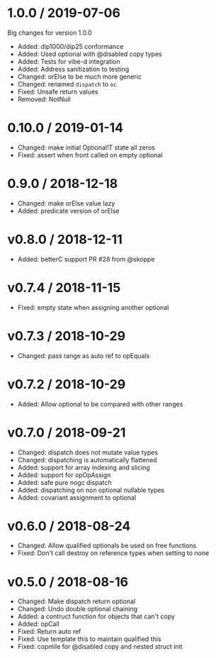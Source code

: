 1.0.0 / 2019-07-06
==================

Big changes for version 1.0.0

* Added: dip1000/dip25 conformance
* Added: Used optional with @disabled copy types
* Added: Tests for vibe-d integration
* Added: Address sanitization to testing
* Changed: orElse to be much more generic
* Changed: renamed `dispatch` to `oc`
* Fixed: Unsafe return values
* Removed: NotNull


0.10.0 / 2019-01-14
==================

  * Changed: make initial Optional!T state all zeros
  * Fixed: assert when front called on empty optional

0.9.0 / 2018-12-18
==================

  * Changed: make orElse value lazy
  * Added: predicate version of orElse

v0.8.0 / 2018-12-11
==================

  * Added: betterC support PR #28 from @skoppe

v0.7.4 / 2018-11-15
===================

  * Fixed: empty state when assigning another optional

v0.7.3 / 2018-10-29
===================

  * Changed: pass range as auto ref to opEquals

v0.7.2 / 2018-10-29
===================

  * Added: Allow optional to be compared with other ranges

v0.7.0 / 2018-09-21
==================

  * Changed: dispatch does not mutate value types
  * Changed: dispatching is automatically flattened
  * Added: support for array indexing and slicing
  * Added: support for opOpAssign
  * Added: safe pure nogc dispatch
  * Added: dispatching on non optional nullable types
  * Added: covariant assignment to optional

v0.6.0 / 2018-08-24
===================

  * Changed: Allow qualified optionals be used on free functions
  * Fixed: Don't call destroy on reference types when setting to none

v0.5.0 / 2018-08-16
===================

  * Changed: Make dispatch return optional
  * Changed: Undo double optional chaining
  * Added: a contruct function for objects that can't copy
  * Added: opCall
  * Fixed: Return auto ref
  * Fixed: Use template this to maintain qualified this
  * Fixed: copmile for @disabled copy and nested struct init

